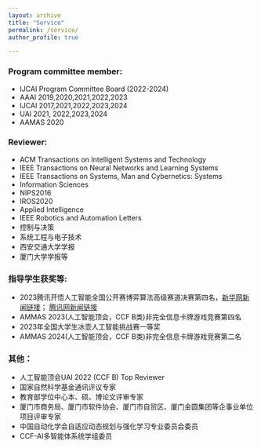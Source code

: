 ```yaml
---
layout: archive
title: "Service"
permalink: /service/
author_profile: true

---
```


### Program committee member: 
* IJCAI Program Committee Board \(2022\-2024\)
* AAAI 2019,2020,2021,2022,2023
* IJCAI 2017,2021,2022,2023,2024
* UAI 2021, 2022,2023,2024
* AAMAS 2020

### Reviewer: 
* ACM Transactions on Intelligent Systems and Technology
* IEEE Transactions on Neural Networks and Learning Systems
* IEEE Transactions on Systems, Man and Cybernetics: Systems
* Information Sciences
* NIPS2016
* IROS2020
* Applied Intelligence
* IEEE Robotics and Automation Letters
* 控制与决策
* 系统工程与电子技术
* 西安交通大学学报
* 厦门大学学报等

### 指导学生获奖等: 
* 2023腾讯开悟人工智能全国公开赛博弈算法高级赛道决赛第四名，[新华网新闻链接](http://www.sc.xinhuanet.com/20240103/4dd72c619a8648f0836c43ba9fec1168/c.html)； [腾讯网新闻链接](https://pre-prod.kaiwu.pvp.qq.com/aiarena/zh/news/b751f28065b7904f0913004a6c413002)
* AMMAS 2023(人工智能顶会，CCF B类)非完全信息卡牌游戏竞赛第四名
* 2023年全国大学生冰壶人工智能挑战赛一等奖
* AMMAS 2024(人工智能顶会，CCF B类)非完全信息卡牌游戏竞赛第二名
  
### 其他：
* 人工智能顶会UAI 2022 (CCF B) Top Reviewer
* 国家自然科学基金通讯评议专家
* 教育部学位中心本、硕、博论文评审专家
* 厦门市商务局、厦门市软件协会、厦门市自贸区、厦门金圆集团等企事业单位项目评审专家
* 中国自动化学会自适应动态规划与强化学习专业委员会委员
* CCF-AI多智能体系统学组委员
